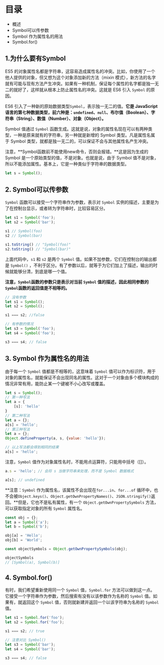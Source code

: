 # 目录
- 概述
- Symbol可以传参数
- Symbol 作为属性名的用法
- Symbol.for()

## 1.为什么要有Symbol

ES5 的对象属性名都是字符串，这容易造成属性名的冲突。比如，你使用了一个他人提供的对象，但又想为这个对象添加新的方法（mixin 模式），新方法的名字就有可能与现有方法产生冲突。如果有一种机制，保证每个属性的名字都是独一无二的就好了，这样就从根本上防止属性名的冲突。这就是 ES6 引入 `Symbol` 的原因。

ES6 引入了一种新的原始数据类型`Symbol`，表示独一无二的值。**它是 JavaScript 语言的第七种数据类型，前六种是：`undefined`、`null`、布尔值（Boolean）、字符串（String）、数值（Number）、对象（Object）。**

Symbol 值通过 `Symbol` 函数生成。这就是说，对象的属性名现在可以有两种类型，一种是原来就有的字符串，另一种就是新增的 Symbol 类型。凡是属性名属于 Symbol 类型，就都是独一无二的，可以保证不会与其他属性名产生冲突。

注意，**Symbol函数前不能使用new命令，否则会报错。**这是因为生成的 Symbol 是一个原始类型的值，不是对象。也就是说，由于 Symbol 值不是对象，所以不能添加属性。基本上，它是一种类似于字符串的数据类型。

```js
let s = Symbol();
```

## 2. Symbol可以传参数

`Symbol` 函数可以接受一个字符串作为参数，表示对 `Symbol` 实例的描述，主要是为了在控制台显示，或者转为字符串时，比较容易区分。

```js
let s1 = Symbol('foo');
let s2 = Symbol('bar');

s1 // Symbol(foo)
s2 // Symbol(bar)

s1.toString() // "Symbol(foo)"
s2.toString() // "Symbol(bar)"
```

上面代码中，`s1` 和 `s2` 是两个 `Symbol` 值。如果不加参数，它们在控制台的输出都是 `Symbol()` ，不利于区分。有了参数以后，就等于为它们加上了描述，输出的时候就能够分清，到底是哪一个值。

**注意，`Symbol`函数的参数只是表示对当前 `Symbol` 值的描述，因此相同参数的`Symbol`函数的返回值是不相等的。**

```js
// 没有参数
let s1 = Symbol();
let s2 = Symbol();

s1 === s2; //false

// 有参数的情况
let s3 = Symbol('foo');
let s4 = Symbol('foo');

s3 === s4; // false
```

## 3. Symbol 作为属性名的用法

由于每一个 `Symbol` 值都是不相等的，这意味着 `Symbol` 值可以作为标识符，用于对象的属性名，就能保证不会出现同名的属性。这对于一个对象由多个模块构成的情况非常有用，能防止某一个键被不小心改写或覆盖。

```js
let s = Symbol();
// 第一种写法
let a = {
    [s]: 'hello'
}
// 第二种写法
let a = {};
a[s] = 'hello';
// 第三种写法
let a = {};
Object.defineProperty(a, s, {value: 'hello'});

// 以上写法都会得到相同的结果
a[s] = 'hello';
```

注意，`Symbol` 值作为对象属性名时，不能用点运算符，只能用中括号（[]）。

```js
a.s = 'hello'; // 会将 s 当做字符串来处理，而不是 Symbol 数据格式

a[s]; // undefined
```

**注意：`Symbol` 作为属性名，该属性不会出现在`for...in`、`for...of` 循环中，也不会被`Object.keys()`、`Object.getOwnPropertyNames()`、`JSON.stringify()`返回。**但是，它也不是私有属性，有一个 `Object.getOwnPropertySymbols` 方法，可以获取指定对象的所有 `Symbol` 属性名。

```js
const obj = {};
let a = Symbol('a');
let b = Symbol('b');

obj[a] = 'Hello';
obj[b] = 'World';

const objectSymbols = Object.getOwnPropertySymbols(obj);

objectSymbols
// [Symbol(a), Symbol(b)]
```

## 4. Symbol.for()

有时，我们希望重新使用同一个 `Symbol` 值，`Symbol.for` 方法可以做到这一点。它接受一个字符串作为参数，然后搜索有没有以该参数作为名称的 `Symbol` 值。如果有，就返回这个 `Symbol` 值，否则就新建并返回一个以该字符串为名称的 `Symbol` 值。

```js
let s1 = Symbol.for('foo');
let s2 = Symbol.for('foo');

s1 === s2; // true

// 注意对比 Symbol()
let s3 = Symbol('bar');
let s4 = Symbol('bar');

s3 === s4; // false
```
